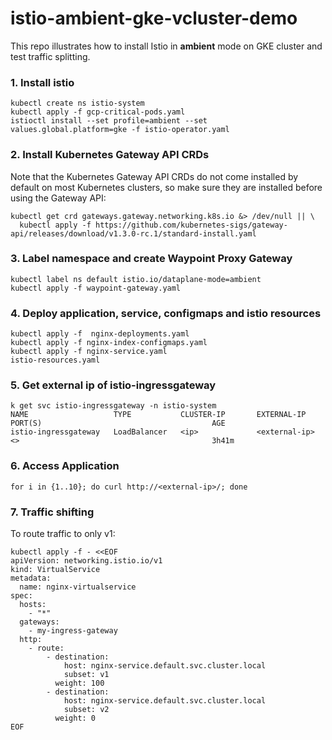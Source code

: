 # istio-ambient-gke-vcluster-demo
This repo illustrates how to install Istio in **ambient** mode on GKE cluster and test traffic splitting.

### 1. Install istio 
```
kubectl create ns istio-system
kubectl apply -f gcp-critical-pods.yaml
istioctl install --set profile=ambient --set values.global.platform=gke -f istio-operator.yaml
```
### 2. Install Kubernetes Gateway API CRDs
Note that the Kubernetes Gateway API CRDs do not come installed by default on most Kubernetes clusters, so make sure they are installed before using the Gateway API:
```
kubectl get crd gateways.gateway.networking.k8s.io &> /dev/null || \
  kubectl apply -f https://github.com/kubernetes-sigs/gateway-api/releases/download/v1.3.0-rc.1/standard-install.yaml
```
### 3. Label namespace and create Waypoint Proxy Gateway
```
kubectl label ns default istio.io/dataplane-mode=ambient
kubectl apply -f waypoint-gateway.yaml
```
### 4. Deploy application, service, configmaps and istio resources
```
kubectl apply -f  nginx-deployments.yaml
kubectl apply -f nginx-index-configmaps.yaml
kubectl apply -f nginx-service.yaml
istio-resources.yaml
```
### 5. Get external ip of istio-ingressgateway
```
k get svc istio-ingressgateway -n istio-system
NAME                   TYPE           CLUSTER-IP       EXTERNAL-IP      PORT(S)                                      AGE
istio-ingressgateway   LoadBalancer   <ip>             <external-ip>    <>                                           3h41m

```
### 6. Access Application
```
for i in {1..10}; do curl http://<external-ip>/; done
```
### 7. Traffic shifting
To route traffic to only v1:
```
kubectl apply -f - <<EOF
apiVersion: networking.istio.io/v1
kind: VirtualService
metadata:
  name: nginx-virtualservice
spec:
  hosts:
    - "*"
  gateways:
    - my-ingress-gateway
  http:
    - route:
        - destination:
            host: nginx-service.default.svc.cluster.local
            subset: v1
          weight: 100
        - destination:
            host: nginx-service.default.svc.cluster.local
            subset: v2
          weight: 0
EOF

```
